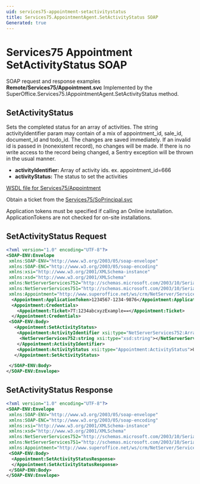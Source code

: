 ```yaml
---
uid: services75-appointment-setactivitystatus
title: Services75.AppointmentAgent.SetActivityStatus SOAP
Generated: true
---
```


# Services75 Appointment SetActivityStatus SOAP

SOAP request and response examples **Remote/Services75/Appointment.svc**
Implemented by the <see cref="M:SuperOffice.Services75.IAppointmentAgent.SetActivityStatus">SuperOffice.Services75.IAppointmentAgent.SetActivityStatus</see> method.

## SetActivityStatus

Sets the completed status for an array of activities. The string activityIdentifier param may contain of a mix of appointment\_id, sale\_id, document\_id and todo\_id. The changes are saved immediately. If an invalid id is passed in (nonexistent record), no changes will be made. If there is no write access to the record being changed, a Sentry exception will be thrown in the usual manner.

* **activityIdentifier:** Array of activity ids. ex. appointment\_id=666
* **activityStatus:** The status to set the activities



[WSDL file for Services75/Appointment](../Services75-Appointment.md)

Obtain a ticket from the [Services75/SoPrincipal.svc](../SoPrincipal/SoPrincipal.md)

Application tokens must be specified if calling an Online installation. ApplicationTokens are not checked for on-site installations.

## SetActivityStatus Request

```xml
<?xml version="1.0" encoding="UTF-8"?>
<SOAP-ENV:Envelope
 xmlns:SOAP-ENV="http://www.w3.org/2003/05/soap-envelope"
 xmlns:SOAP-ENC="http://www.w3.org/2003/05/soap-encoding"
 xmlns:xsi="http://www.w3.org/2001/XMLSchema-instance"
 xmlns:xsd="http://www.w3.org/2001/XMLSchema"
 xmlns:NetServerServices752="http://schemas.microsoft.com/2003/10/Serialization/Arrays"
 xmlns:NetServerServices751="http://schemas.microsoft.com/2003/10/Serialization/"
 xmlns:Appointment="http://www.superoffice.net/ws/crm/NetServer/Services75">
  <Appointment:ApplicationToken>1234567-1234-9876</Appointment:ApplicationToken>
  <Appointment:Credentials>
    <Appointment:Ticket>7T:1234abcxyzExample==</Appointment:Ticket>
  </Appointment:Credentials>
 <SOAP-ENV:Body>
   <Appointment:SetActivityStatus>
    <Appointment:ActivityIdentifier xsi:type="NetServerServices752:ArrayOfstring">
     <NetServerServices752:string xsi:type="xsd:string"></NetServerServices752:string>
    </Appointment:ActivityIdentifier>
    <Appointment:ActivityStatus xsi:type="Appointment:ActivityStatus">Unknown</Appointment:ActivityStatus>
   </Appointment:SetActivityStatus>

 </SOAP-ENV:Body>
</SOAP-ENV:Envelope>

```


## SetActivityStatus Response

```xml
<?xml version="1.0" encoding="UTF-8"?>
<SOAP-ENV:Envelope
 xmlns:SOAP-ENV="http://www.w3.org/2003/05/soap-envelope"
 xmlns:SOAP-ENC="http://www.w3.org/2003/05/soap-encoding"
 xmlns:xsi="http://www.w3.org/2001/XMLSchema-instance"
 xmlns:xsd="http://www.w3.org/2001/XMLSchema"
 xmlns:NetServerServices752="http://schemas.microsoft.com/2003/10/Serialization/Arrays"
 xmlns:NetServerServices751="http://schemas.microsoft.com/2003/10/Serialization/"
 xmlns:Appointment="http://www.superoffice.net/ws/crm/NetServer/Services75">
 <SOAP-ENV:Body>
  <Appointment:SetActivityStatusResponse>
  </Appointment:SetActivityStatusResponse>
 </SOAP-ENV:Body>
</SOAP-ENV:Envelope>

```

